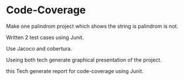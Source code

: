 # Code-Coverage

Make one palindrom project which shows the string is palindrom is not.

Written 2 test cases using Junit.

Use Jacoco and cobertura.

Useing both tech generate graphical presentation of the project.

this Tech generate report for code-coverage using Junit.


